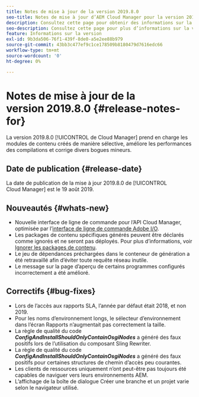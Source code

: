 ```yaml
---
title: Notes de mise à jour de la version 2019.8.0
seo-title: Notes de mise à jour d’AEM Cloud Manager pour la version 2019.8.0
description: Consultez cette page pour obtenir des informations sur la version 2019.8.0 de Cloud Manager.
seo-description: Consultez cette page pour plus d’informations sur la version 2019.8.0 d’AEM Cloud Manager.
feature: Informations sur la version
exl-id: 9b3da506-76f1-439f-8de0-a5e2ee88b979
source-git-commit: 43bb3c477ef9c1ce178509b8180479d7616edc66
workflow-type: tm+mt
source-wordcount: '0'
ht-degree: 0%

---
```


# Notes de mise à jour de la version 2019.8.0 {#release-notes-for}

La version 2019.8.0 [!UICONTROL de Cloud Manager] prend en charge les modules de contenu créés de manière sélective, améliore les performances des compilations et corrige divers bogues mineurs.

## Date de publication {#release-date}

La date de publication de la mise à jour 2019.8.0 de [!UICONTROL Cloud Manager] est le 19 août 2019.

## Nouveautés {#whats-new}

* Nouvelle interface de ligne de commande pour l’API Cloud Manager, optimisée par l’[interface de ligne de commande Adobe I/O](https://github.com/adobe/aio-cli-plugin-cloudmanager).
* Les packages de contenu spécifiques générés peuvent être déclarés comme ignorés et ne seront pas déployés. Pour plus d’informations, voir [Ignorer les packages de contenu](/help/using/setting-up-project.md#skipping-content-packages).
* Le jeu de dépendances préchargées dans le conteneur de génération a été retravaillé afin d’éviter toute requête réseau inutile.
* Le message sur la page d’aperçu de certains programmes configurés incorrectement a été amélioré.

## Correctifs {#bug-fixes}

* Lors de l’accès aux rapports SLA, l’année par défaut était 2018, et non 2019.
* Pour les noms d’environnement longs, le sélecteur d’environnement dans l’écran Rapports n’augmentait pas correctement la taille.
* La règle de qualité du code ***ConfigAndInstallShouldOnlyContainOsgiNodes*** a généré des faux positifs lors de l’utilisation du composant Sling Rewriter.
* La règle de qualité du code ***ConfigAndInstallShouldOnlyContainOsgiNodes*** a généré des faux positifs pour certaines structures de chemin d’accès peu courantes.
* Les clients de ressources uniquement n’ont peut-être pas toujours été capables de naviguer vers leurs environnements AEM.
* L’affichage de la boîte de dialogue Créer une branche et un projet varie selon le navigateur utilisé.
